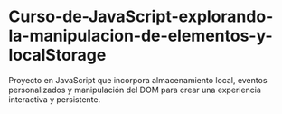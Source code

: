 # Curso-de-JavaScript-explorando-la-manipulacion-de-elementos-y-localStorage
Proyecto en JavaScript que incorpora almacenamiento local, eventos personalizados y manipulación del DOM para crear una experiencia interactiva y persistente.
